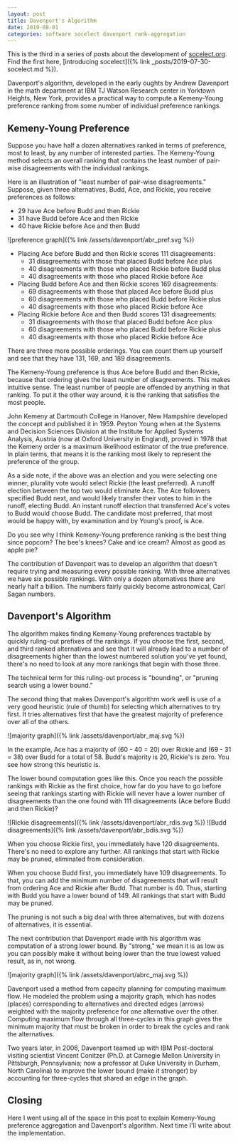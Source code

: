 ```yaml
---
layout: post
title: Davenport's Algorithm
date: 2019-08-01
categories: software socelect davenport rank-aggregation
---
```


This is the third in a series of posts about the development of
[socelect.org](https://socelect.org). Find the first here,
[introducing socelect]({% link _posts/2019-07-30-socelect.md %}).

Davenport's algorithm, developed in the early oughts by Andrew Davenport
in the math department at IBM TJ Watson Research center in Yorktown Heights,
New York, provides a practical way to compute a Kemeny-Young preference
ranking from some number of individual preference rankings.

## Kemeny-Young Preference

Suppose you have half a dozen alternatives ranked
in terms of preference, most to least, by any number of interested parties.
The Kemeny-Young method selects an overall ranking that contains the least
number of pair-wise disagreements with the individual rankings.

Here is an illustration of "least number of pair-wise disagreements."
Suppose, given three alternatives, Budd, Ace, and Rickie, you receive
preferences as follows:

- 29 have Ace before Budd and then Rickie
- 31 have Budd before Ace and then Rickie
- 40 have Rickie before Ace and then Budd

![preference graph]({% link /assets/davenport/abr_pref.svg %})

<p style="clear: both"/>

- Placing Ace before Budd and then Rickie scores 111 disagreements:
    - 31 disagreements with those that placed Budd before Ace plus
    - 40 disagreements with those who placed Rickie before Budd plus
    - 40 disagreements with those who placed Rickie before Ace
- Placing Budd before Ace and then Rickie scores 169 disagreements:
    - 69 disagreements with those that placed Ace before Budd plus
    - 60 disagreements with those who placed Budd before Rickie plus
    - 40 disagreements with those who placed Rickie before Ace
- Placing Rickie before Ace and then Budd scores 131 disagreements:
    - 31 disagreements with those that placed Budd before Ace plus
    - 60 disagreements with those who placed Budd before Rickie plus
    - 40 disagreements with those who placed Rickie before Ace

There are three more possible orderings. You can count them up yourself
and see that they have 131, 169, and 189 disagreements.

The Kemeny-Young preference is thus Ace before Budd and then Rickie,
because that ordering gives the least number of disagreements.
This makes intuitive sense. The least number of people are offended
by anything in that ranking. To put it the other way around, it is
the ranking that satisfies the most people.

John Kemeny at Dartmouth College in Hanover, New Hampshire
developed the concept and published it in 1959.
Peyton Young when at the Systems and Decision Sciences Division at the
Institute for Applied Systems Analysis, Austria (now at Oxford University in
England), proved in 1978 that
the Kemeny order is a maximum likelihood estimator of the true preference.
In plain terms, that means it is the ranking most likely to represent
the preference of the group.

As a side note, if the above was an election and you were selecting
one winner,
plurality vote would select Rickie (the least preferred).
A runoff election between
the top two would eliminate Ace. The Ace followers specified Budd next,
and would likely transfer their votes to him in the runoff, electing Budd.
An instant runoff election that transferred Ace's votes to Budd would
choose Budd.
The candidate most preferred, that most would be happy with,
by examination and by Young's proof, is Ace.

Do you see why I think Kemeny-Young preference ranking is the best thing
since popcorn? The bee's knees? Cake and ice cream? Almost as good as
apple pie?

The contribution of Davenport was to develop an algorithm that doesn't
require trying and measuring every possible ranking. With three alternatives
we have six possible rankings. With only a dozen alternatives there are
nearly half a billion. The numbers fairly quickly become astronomical,
Carl Sagan numbers.

## Davenport's Algorithm

The algorithm makes finding Kemeny-Young preferences tractable by quickly
ruling-out prefixes of the rankings. If you choose the first, second, and
third ranked alternatives and see that it will already lead to a number
of disagreements higher than the lowest numbered solution you've yet found,
there's no need to look at any more rankings that begin with those three.

The technical term for this ruling-out process is "bounding", or "pruning
search using a lower bound."

The second thing that makes Davenport's algorithm work well is use of a
very good heuristic (rule of thumb) for selecting which alternatives
to try first.
It tries alternatives first that have the greatest majority of preference
over all of the others.

![majority graph]({% link /assets/davenport/abr_maj.svg %})

In the example, Ace has a majority of (60 - 40 = 20) over Rickie and
(69 - 31 = 38) over Budd for a total of 58. Budd's majority is 20,
Rickie's is zero. You see how strong this heuristic is.

The lower bound computation goes like this. Once you reach the possible
rankings with Rickie as the first choice, how far do you have to go before
seeing that rankings starting with Rickie will never have a lower number
of disagreements than the one found with
111 disagreements
(Ace before Budd and then Rickie)?

![Rickie disagreements]({% link /assets/davenport/abr_rdis.svg %})
![Budd disagreements]({% link /assets/davenport/abr_bdis.svg %})

When you choose Rickie first, you immediately have 120 disagreements.
There's no need to explore any further. All rankings that start with Rickie
may be pruned, eliminated from consideration.

When you choose Budd first,
you immediately have 109 disagreements. To that, you can add the minimum
number of disagreements that will result from ordering Ace and Rickie
after Budd. That number is 40. Thus, starting with Budd you have a lower
bound of 149. All rankings that start with Budd may be pruned.

The pruning is not such a big deal with three alternatives, but with
dozens of alternatives, it is essential.

The next contribution that Davenport made with his algorithm was computation
of a strong lower bound. By "strong," we mean it is as low as you can possibly
make it without being lower than the true lowest valued result, as in,
not wrong.

![majority graph]({% link /assets/davenport/abrc_maj.svg %})

Davenport used a method from capacity planning for computing maximum flow.
He modeled the problem using a majority graph, which has nodes (places)
corresponding to alternatives and directed edges (arrows) weighted with
the majority preference for one alternative over the other. Computing
maximum flow through all three-cycles in this graph gives the minimum
majority that must be broken in order to break the cycles and rank the
alternatives.

Two years later, in 2006, Davenport teamed up with IBM Post-doctoral visiting
scientist Vincent Conitzer (Ph.D. at Carnegie Mellon University in Pittsburgh,
Pennsylvania; now a professor at Duke University in Durham, North Carolina)
to improve the lower bound (make it stronger) by
accounting for three-cycles that shared an edge in the graph.

## Closing

Here I went using all of the space in this post to explain Kemeny-Young
preference aggregation and Davenport's algorithm. Next time I'll write about
the implementation.
